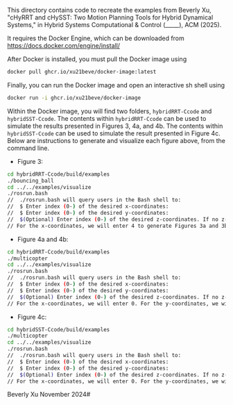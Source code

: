 This directory contains code to recreate the examples from Beverly Xu, "cHyRRT and cHySST: Two Motion Planning Tools for Hybrid Dynamical Systems," in Hybrid Systems Computational & Control
  (_____), ACM (2025).
  
  It requires the Docker Engine, which can be downloaded from
  https://docs.docker.com/engine/install/
  
After Docker is installed, you must pull the Docker image using
```bash
docker pull ghcr.io/xu21beve/docker-image:latest
```

Finally, you can run the Docker image and open an interactive sh shell using 
```bash
docker run -i ghcr.io/xu21beve/docker-image
```

Within the Docker image, you will find two folders, `hybridRRT-Ccode` and `hybridSST-Ccode`. The contents within `hybridRRT-Ccode` can be used to simulate the results presented in Figures 3, 4a, and 4b.  The contents within `hybridSST-Ccode` can be used to simulate the result presented in Figure 4c. Below are instructions to generate and visualize each figure above, from the command line.

* Figure 3: 
```bash
cd hybridRRT-Ccode/build/examples
./bouncing_ball
cd ../../examples/visualize
./rosrun.bash
//  ./rosrun.bash will query users in the Bash shell to:
//  $ Enter index (0-) of the desired x-coordinates:
//  $ Enter index (0-) of the desired y-coordinates:
//  $(Optional) Enter index (0-) of the desired z-coordinates. If no z-coordinates are desired, press return:
// For the x-coordinates, we will enter 4 to generate Figures 3a and 3b, or 2 to generate Figure 3c. For the y-coordinates, we will enter 0. For the z-coordinates, we will not enter anything, and only return.
```

* Figure 4a and 4b:
```bash
cd hybridRRT-Ccode/build/examples
./multicopter
cd ../../examples/visualize
./rosrun.bash
//  ./rosrun.bash will query users in the Bash shell to:
//  $ Enter index (0-) of the desired x-coordinates:
//  $ Enter index (0-) of the desired y-coordinates:
//  $(Optional) Enter index (0-) of the desired z-coordinates. If no z-coordinates are desired, press return:
// For the x-coordinates, we will enter 0. For the y-coordinates, we will enter 1. For the z-coordinates, we will not enter anything, and only return.
```

* Figure 4c:
```bash
cd hybridSST-Ccode/build/examples
./multicopter
cd ../../examples/visualize
./rosrun.bash
//  ./rosrun.bash will query users in the Bash shell to:
//  $ Enter index (0-) of the desired x-coordinates:
//  $ Enter index (0-) of the desired y-coordinates:
//  $(Optional) Enter index (0-) of the desired z-coordinates. If no z-coordinates are desired, press return:
// For the x-coordinates, we will enter 0. For the y-coordinates, we will enter 1. For the z-coordinates, we will not enter anything, and only return.
```

Beverly Xu
November 2024#
